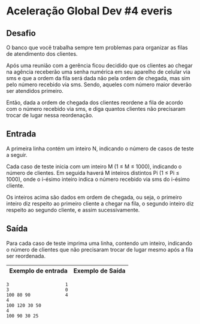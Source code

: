 # Aceleração Global Dev #4 everis

## Desafio 
O banco que você trabalha sempre tem problemas para organizar as filas de atendimento dos clientes.

Após uma reunião com a gerência ficou decidido que os clientes ao chegar na agência receberão uma senha numérica em seu aparelho de celular via sms e que a ordem da fila será dada não pela ordem de chegada, mas sim pelo número recebido via sms. Sendo, aqueles com número maior deverão ser atendidos primeiro. 

Então, dada a ordem de chegada dos clientes reordene a fila de acordo com o número recebido via sms, e diga quantos clientes não precisaram trocar de lugar nessa reordenação.

## Entrada
A primeira linha contém um inteiro N, indicando o número de casos de teste a seguir.

Cada caso de teste inicia com um inteiro M (1 ≤ M ≤ 1000), indicando o número de clientes. Em seguida haverá M inteiros distintos Pi (1 ≤ Pi ≤ 1000), onde o i-ésimo inteiro indica o número recebido via sms do i-ésimo cliente.

Os inteiros acima são dados em ordem de chegada, ou seja, o primeiro inteiro diz respeito ao primeiro cliente a chegar na fila, o segundo inteiro diz respeito ao segundo cliente, e assim sucessivamente.

## Saída
Para cada caso de teste imprima uma linha, contendo um inteiro, indicando o número de clientes que não precisaram trocar de lugar mesmo após a fila ser reordenada.


| Exemplo de entrada  |  Exemplo de Saída  |
| ------------------- | -------------------|
    3                     1 
    3                     0
    100 80 90             4
    4
    100 120 30 50
    4
    100 90 30 25
